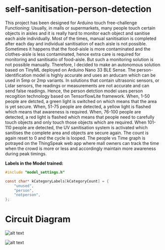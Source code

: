 # self-sanitisation-person-detection
This project has been designed for Arduino touch free-challenge Functioning: Usually, in malls or supermarkets, many people touch certain objects in aisles and it is really hard to monitor each object and sanitise each aisle individually. Most of the times, manual sanitisation is completed after each day and individual sanitisation of each aisle is not possible. Sometimes it happens that the food-aisle is more contaminated and the clothes-aisle is less contaminated, hence extra care is required for monitoring and sanitisatio of food-aisle. But such a monitoring solution is not possible manually. Therefore, I decided to make an autonomous solution based on TinyML deployed on Arduino Nano 33 BLE Sense. The person-identification model is highly accurate and uses an arducam which can be used in 5mp or 2mp variants. In solutions that contain ultrasonic sensors, or Lidar sensors, the readings or measurements are not accurate and can send false readings. Hence, the person detction model uses person recogition technology based on TensorflowLite framework. When, 1-50 people are detcted, a green light is switched on which means that the area is yet secure. When, 51-75 people are detected, a yellow light is flashed which means that awareness is required. When, 76-100 people are detected, a red light is flashed which means that people need to carefully touch objects and only touch those objects which are required. When 101-110 people are detected, the UV sanitisation  system is activated which sanitises the complete area and objects are secure again. The count is again reset to 0 and the cycle is looped. The people vs Time graph is potrayed on  the ThingSpeak web app where mall owners can track the time when the crowd is more or less and accordingly maintain more awareness during peak timings.


**Labels in the Model trained:**

``` C
#include "model_settings.h"

const char* kCategoryLabels[kCategoryCount] = {
    "unused",
    "person",
    "notperson",
};
 ```
  
 # Circuit Diagram
 ![alt text](https://hackster.imgix.net/uploads/attachments/1007722/arduino_ble_with_battery_bb_Wq6pNrk8fW.png?auto=compress%2Cformat&w=680&h=510&fit=max
)

![alt text](https://github.com/dhruvsheth-ai/Person-queuing-system-arduino33/blob/master/Pinout-NANOsense_latest-1.jpg)
